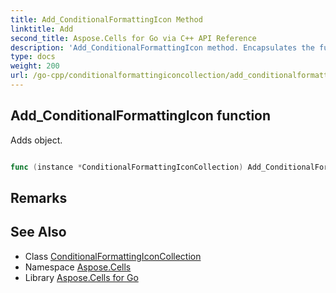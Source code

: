 ```yaml
---
title: Add_ConditionalFormattingIcon Method 
linktitle: Add
second_title: Aspose.Cells for Go via C++ API Reference
description: 'Add_ConditionalFormattingIcon method. Encapsulates the function that represents add in Go.'
type: docs
weight: 200
url: /go-cpp/conditionalformattingiconcollection/add_conditionalformattingicon/
---
```


## Add_ConditionalFormattingIcon function

Adds <see cref="ConditionalFormattingIcon"/> object.

```go

func (instance *ConditionalFormattingIconCollection) Add_ConditionalFormattingIcon(cficon *ConditionalFormattingIcon)  (int32,  error) 

```

## Remarks


## See Also

* Class [ConditionalFormattingIconCollection](../)
* Namespace [Aspose.Cells](../../)
* Library [Aspose.Cells for Go](../../../)
